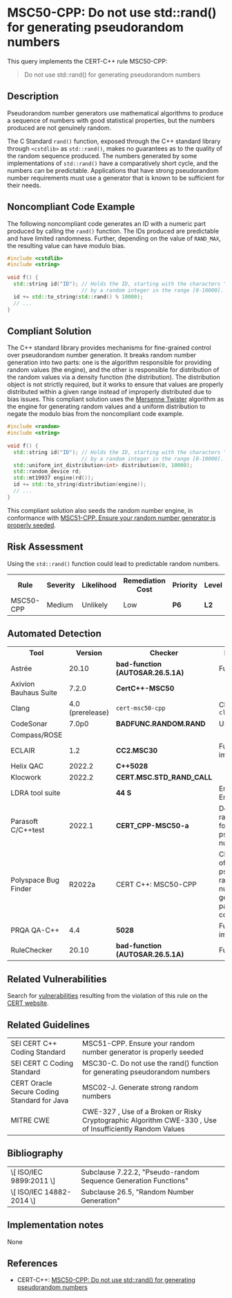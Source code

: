 # MSC50-CPP: Do not use std::rand() for generating pseudorandom numbers

This query implements the CERT-C++ rule MSC50-CPP:

> Do not use std::rand() for generating pseudorandom numbers


## Description

Pseudorandom number generators use mathematical algorithms to produce a sequence of numbers with good statistical properties, but the numbers produced are not genuinely random.

The C Standard `rand()` function, exposed through the C++ standard library through `<cstdlib>` as `std::rand()`, makes no guarantees as to the quality of the random sequence produced. The numbers generated by some implementations of `std::rand()` have a comparatively short cycle, and the numbers can be predictable. Applications that have strong pseudorandom number requirements must use a generator that is known to be sufficient for their needs.

## Noncompliant Code Example

The following noncompliant code generates an ID with a numeric part produced by calling the `rand()` function. The IDs produced are predictable and have limited randomness. Further, depending on the value of `RAND_MAX`, the resulting value can have modulo bias.

```cpp
#include <cstdlib>
#include <string>
 
void f() {
  std::string id("ID"); // Holds the ID, starting with the characters "ID" followed
                        // by a random integer in the range [0-10000].
  id += std::to_string(std::rand() % 10000);
  // ...
}
```

## Compliant Solution

The C++ standard library provides mechanisms for fine-grained control over pseudorandom number generation. It breaks random number generation into two parts: one is the algorithm responsible for providing random values (the engine), and the other is responsible for distribution of the random values via a density function (the distribution). The distribution object is not strictly required, but it works to ensure that values are properly distributed within a given range instead of improperly distributed due to bias issues. This compliant solution uses the [Mersenne Twister](http://dl.acm.org/citation.cfm?doid=272991.272995) algorithm as the engine for generating random values and a uniform distribution to negate the modulo bias from the noncompliant code example.

```cpp
#include <random>
#include <string>
 
void f() {
  std::string id("ID"); // Holds the ID, starting with the characters "ID" followed
                        // by a random integer in the range [0-10000].
  std::uniform_int_distribution<int> distribution(0, 10000);
  std::random_device rd;
  std::mt19937 engine(rd());
  id += std::to_string(distribution(engine));
  // ...
}

```
This compliant solution also seeds the random number engine, in conformance with [MSC51-CPP. Ensure your random number generator is properly seeded](https://wiki.sei.cmu.edu/confluence/display/cplusplus/MSC51-CPP.+Ensure+your+random+number+generator+is+properly+seeded).

## Risk Assessment

Using the `std::rand()` function could lead to predictable random numbers.

<table> <tbody> <tr> <th> Rule </th> <th> Severity </th> <th> Likelihood </th> <th> Remediation Cost </th> <th> Priority </th> <th> Level </th> </tr> <tr> <td> MSC50-CPP </td> <td> Medium </td> <td> Unlikely </td> <td> Low </td> <td> <strong>P6</strong> </td> <td> <strong>L2</strong> </td> </tr> </tbody> </table>


## Automated Detection

<table> <tbody> <tr> <th> Tool </th> <th> Version </th> <th> Checker </th> <th> Description </th> </tr> <tr> <td> <a> Astrée </a> </td> <td> 20.10 </td> <td> <strong>bad-function (AUTOSAR.26.5.1A)</strong> </td> <td> Fully checked </td> </tr> <tr> <td> <a> Axivion Bauhaus Suite </a> </td> <td> 7.2.0 </td> <td> <strong>CertC++-MSC50</strong> </td> <td> </td> </tr> <tr> <td> <a> Clang </a> </td> <td> 4.0 (prerelease) </td> <td> <code>cert-msc50-cpp</code> </td> <td> Checked by <code>clang-tidy</code> </td> </tr> <tr> <td> <a> CodeSonar </a> </td> <td> 7.0p0 </td> <td> <strong>BADFUNC.RANDOM.RAND</strong> </td> <td> Use of <code>rand</code> </td> </tr> <tr> <td> <a> Compass/ROSE </a> </td> <td> </td> <td> </td> <td> </td> </tr> <tr> <td> <a> ECLAIR </a> </td> <td> 1.2 </td> <td> <strong>CC2.MSC30</strong> </td> <td> Fully implemented </td> </tr> <tr> <td> <a> Helix QAC </a> </td> <td> 2022.2 </td> <td> <strong>C++5028</strong> </td> <td> </td> </tr> <tr> <td> <a> Klocwork </a> </td> <td> 2022.2 </td> <td> <strong>CERT.MSC.STD_RAND_CALL</strong> </td> <td> </td> </tr> <tr> <td> <a> LDRA tool suite </a> </td> <td> </td> <td> <strong>44 S</strong> </td> <td> Enhanced Enforcement </td> </tr> <tr> <td> <a> Parasoft C/C++test </a> </td> <td> 2022.1 </td> <td> <strong>CERT_CPP-MSC50-a</strong> </td> <td> Do not use the rand() function for generating pseudorandom numbers </td> </tr> <tr> <td> <a> Polyspace Bug Finder </a> </td> <td> R2022a </td> <td> <a> CERT C++: MSC50-CPP </a> </td> <td> Checks for use of vulnerable pseudo-random number generator (rule partially covered) </td> </tr> <tr> <td> <a> PRQA QA-C++ </a> </td> <td> 4.4 </td> <td> <strong>5028</strong> </td> <td> Fully implemented </td> </tr> <tr> <td> <a> RuleChecker </a> </td> <td> 20.10 </td> <td> <strong>bad-function (AUTOSAR.26.5.1A)</strong> </td> <td> Fully checked </td> </tr> </tbody> </table>


## Related Vulnerabilities

Search for [vulnerabilities](https://wiki.sei.cmu.edu/confluence/display/cplusplus/BB.+Definitions) resulting from the violation of this rule on the [CERT website](https://www.kb.cert.org/vulnotes/bymetric?searchview&query=FIELD+KEYWORDS+contains+MSC50-CPP).

## Related Guidelines

<table> <tbody> <tr> <td> <a> SEI CERT C++ Coding Standard </a> </td> <td> <a> MSC51-CPP. Ensure your random number generator is properly seeded </a> </td> </tr> <tr> <td> <a> SEI CERT C Coding Standard </a> </td> <td> <a> MSC30-C. Do not use the rand() function for generating pseudorandom numbers </a> </td> </tr> <tr> <td> <a> CERT Oracle Secure Coding Standard for Java </a> </td> <td> <a> MSC02-J. Generate strong random numbers </a> </td> </tr> <tr> <td> <a> MITRE CWE </a> </td> <td> <a> CWE-327 </a> , Use of a Broken or Risky Cryptographic Algorithm <a> CWE-330 </a> , Use of Insufficiently Random Values </td> </tr> </tbody> </table>


## Bibliography

<table> <tbody> <tr> <td> \[ <a> ISO/IEC 9899:2011 </a> \] </td> <td> Subclause 7.22.2, "Pseudo-random Sequence Generation Functions" </td> </tr> <tr> <td> \[ <a> ISO/IEC 14882-2014 </a> \] </td> <td> Subclause 26.5, "Random Number Generation" </td> </tr> </tbody> </table>


## Implementation notes

None

## References

* CERT-C++: [MSC50-CPP: Do not use std::rand() for generating pseudorandom numbers](https://wiki.sei.cmu.edu/confluence/pages/viewpage.action?pageId=88046682)
